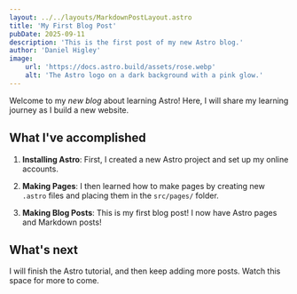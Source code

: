 ```yaml
---
layout: ../../layouts/MarkdownPostLayout.astro
title: 'My First Blog Post'
pubDate: 2025-09-11
description: 'This is the first post of my new Astro blog.'
author: 'Daniel Higley'
image:
    url: 'https://docs.astro.build/assets/rose.webp'
    alt: 'The Astro logo on a dark background with a pink glow.'
---
```


Welcome to my _new blog_ about learning Astro! Here, I will share my learning journey as I build a new website.

## What I've accomplished

1. **Installing Astro**: First, I created a new Astro project and set up my online accounts.

2. **Making Pages**: I then learned how to make pages by creating new `.astro` files and placing them in the `src/pages/` folder.

3. **Making Blog Posts**: This is my first blog post! I now have Astro pages and Markdown posts!

## What's next

I will finish the Astro tutorial, and then keep adding more posts. Watch this space for more to come.